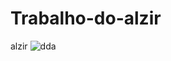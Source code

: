 # Trabalho-do-alzir
alzir
![dda](https://user-images.githubusercontent.com/113918441/202336622-6b4e03d7-6a5b-4fa4-b600-8f83e426416c.PNG)

